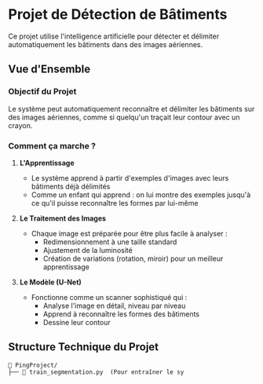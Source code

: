 # Projet de Détection de Bâtiments

Ce projet utilise l'intelligence artificielle pour détecter et délimiter automatiquement les bâtiments dans des images aériennes.

## Vue d'Ensemble

### Objectif du Projet
Le système peut automatiquement reconnaître et délimiter les bâtiments sur des images aériennes, comme si quelqu'un traçait leur contour avec un crayon.

### Comment ça marche ?

1. **L'Apprentissage**
   - Le système apprend à partir d'exemples d'images avec leurs bâtiments déjà délimités
   - Comme un enfant qui apprend : on lui montre des exemples jusqu'à ce qu'il puisse reconnaître les formes par lui-même

2. **Le Traitement des Images**
   - Chaque image est préparée pour être plus facile à analyser :
     - Redimensionnement à une taille standard
     - Ajustement de la luminosité
     - Création de variations (rotation, miroir) pour un meilleur apprentissage

3. **Le Modèle (U-Net)**
   - Fonctionne comme un scanner sophistiqué qui :
     - Analyse l'image en détail, niveau par niveau
     - Apprend à reconnaître les formes des bâtiments
     - Dessine leur contour

## Structure Technique du Projet

```
📁 PingProject/
├── 📄 train_segmentation.py  (Pour entraîner le sy